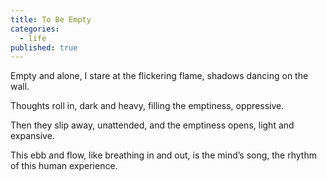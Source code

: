 ```yaml
---
title: To Be Empty
categories:
  - life
published: true
---
```




Empty and alone,
I stare at the flickering flame,
shadows dancing on the wall.

Thoughts roll in,
dark and heavy,
filling the emptiness,
oppressive.

Then they slip away,
unattended,
and the emptiness opens,
light and expansive.

This ebb and flow,
like breathing
in and out,
is the mind’s song,
the rhythm
of this human
experience.

